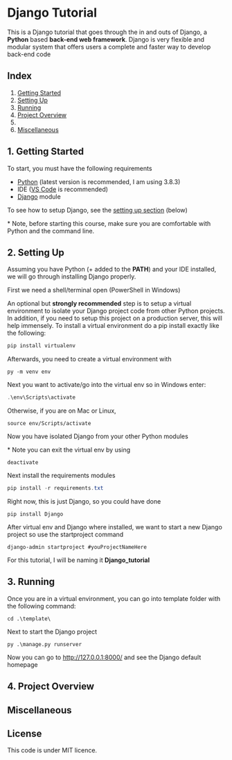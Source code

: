 # Django Tutorial

This is a Django tutorial that goes through the in and outs of Django, a **Python** based **back-end web framework**. Django is very flexible and modular system that offers users a complete and faster way to develop back-end code 



## Index

1. [Getting Started](#start)
2. [Setting Up](#setup)
3. [Running](#running)
4. [Project Overview](#overview)
5. 
6. [Miscellaneous](#misc)



<a name='start'></a>

## 1. Getting Started

To start, you must have the following requirements

* [Python](https://www.python.org/) (latest version is recommended, I am using 3.8.3)
* IDE ([VS Code](https://code.visualstudio.com/) is recommended)
* [Django](https://www.djangoproject.com/) module

To see how to setup Django, see the [setting up section](#setup) (below)



\* Note, before starting this course, make sure you are comfortable with Python and the command line. 

<a name='setup'></a>

## 2. Setting Up

Assuming you have Python (+ added to the **PATH**) and your IDE installed, we will go through installing Django properly. 

First we need a shell/terminal open (PowerShell in Windows)



An optional but **strongly recommended** step is to setup a virtual environment to isolate your Django project code from other Python projects. In addition, if you need to setup this project on a production server, this will help immensely. To install a virtual environment do a pip install exactly like the following:

```python
pip install virtualenv
```

Afterwards, you need to create a virtual environment with

```shell
py -m venv env
```

Next you want to activate/go into the virtual env so in Windows enter:

```powershell
.\env\Scripts\activate
```

Otherwise, if you are on Mac or Linux, 

```shell
source env/Scripts/activate
```

Now you have isolated Django from your other Python modules

\* Note you can exit the virtual env by using

```shell
deactivate
```



Next install the requirements modules

```powershell
pip install -r requirements.txt
```

 Right now, this is just Django, so you could have done

```shell
pip install Django
```



After virtual env and Django where installed, we want to start a new Django project so use the startproject command

```shell
django-admin startproject #youProjectNameHere
```

For this tutorial, I will be naming it **Django_tutorial**



<a name='running'></a>

## 3. Running

Once you are in a virtual environment, you can go into template folder with the following command:

```
cd .\template\
```

Next to start the Django project

```shell
py .\manage.py runserver
```

Now you can go to http://127.0.0.1:8000/ and see the Django default homepage



<a name='overview'></a>

## 4. Project Overview





<a name='misc'></a>

## Miscellaneous





## License

This code is under MIT licence.